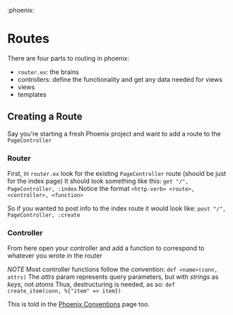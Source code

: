 :phoenix:

# Routes
There are four parts to routing in phoenix:
- `router.ex`: the brains
- controllers: define the functionality and get any data needed for views
- views
- templates

## Creating a Route
Say you're starting a fresh Phoenix project and want to add a route to the `PageController`

### Router
First, in `router.ex` look for the existing `PageController` route (should be just for the index page)
It should look something like this:
`get "/", PageController, :index`
Notice the format
`<http-verb> <route>, <controller>, <function>`

So if you wanted to post info to the index route it would look like:
`post "/", PageController, :create`

### Controller
From here open your controller and add a function to correspond to whatever you wrote in the router

*NOTE*
Most controller functions follow the convention:
`def <name>(conn, attrs)`
The *attrs* param represents query parameters, but with *strings* as *keys*, not *atoms*
Thus, destructuring is needed, as so:
`def create_item(conn, %{"item" => item})`

This is told in the [Phoenix Conventions](./phoenix-conventions.md) page too.
